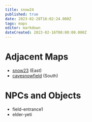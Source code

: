 ```yaml
---
title: snow24
published: true
date: 2023-02-28T16:02:24.000Z
tags: maps
editor: markdown
dateCreated: 2023-02-16T00:00:00.000Z
---
```



# Adjacent Maps
 * [snow23](/maps/snow23) (East)
 * [cavesnowfield](/maps/cavesnowfield) (South)

# NPCs and Objects
 * field-entrance1
 * elder-yeti
